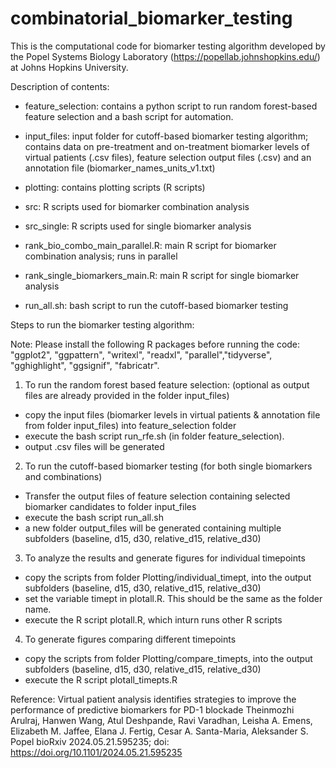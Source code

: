 # combinatorial_biomarker_testing

This is the computational code for biomarker testing algorithm developed by the Popel Systems Biology Laboratory (https://popellab.johnshopkins.edu/) at Johns Hopkins University. 


Description of contents:

- feature_selection: contains a python script to run random forest-based feature selection and a bash script for automation. 

- input_files: input folder for cutoff-based biomarker testing algorithm; contains data on pre-treatment and on-treatment biomarker levels of virtual patients (.csv files), feature selection output files (.csv) and an annotation file (biomarker_names_units_v1.txt)

- plotting: contains plotting scripts (R scripts)

- src: R scripts used for biomarker combination analysis

- src_single: R scripts used for single biomarker analysis

- rank_bio_combo_main_parallel.R: main R script for biomarker combination analysis; runs in parallel

- rank_single_biomarkers_main.R: main R script for single biomarker analysis

- run_all.sh: bash script to run the cutoff-based biomarker testing


Steps to run the biomarker testing algorithm:

Note: Please install the following R packages before running the code: "ggplot2", "ggpattern", "writexl", "readxl", "parallel","tidyverse", "gghighlight", "ggsignif", "fabricatr".

1) To run the random forest based feature selection: (optional as output files are already provided in the folder input_files)

- copy the input files (biomarker levels in virtual patients & annotation file from folder input_files) into feature_selection folder
- execute the bash script run_rfe.sh (in folder feature_selection).
- output .csv files will be generated 

2) To run the cutoff-based biomarker testing (for both single biomarkers and combinations)

- Transfer the output files of feature selection containing selected biomarker candidates to folder input_files
- execute the bash script run_all.sh 
- a new folder output_files will be generated containing multiple subfolders (baseline, d15, d30, relative_d15, relative_d30)

3) To analyze the results and generate figures for individual timepoints

- copy the scripts from folder Plotting/individual_timept, into the output subfolders (baseline, d15, d30, relative_d15, relative_d30)
- set the variable timept in plotall.R. This should be the same as the folder name. 
- execute the R script plotall.R, which inturn runs other R scripts

4) To generate figures comparing different timepoints

- copy the scripts from folder Plotting/compare_timepts, into the output subfolders (baseline, d15, d30, relative_d15, relative_d30)
- execute the R script plotall_timepts.R

Reference: Virtual patient analysis identifies strategies to improve the performance of predictive biomarkers for PD-1 blockade
Theinmozhi Arulraj, Hanwen Wang, Atul Deshpande, Ravi Varadhan, Leisha A. Emens, Elizabeth M. Jaffee, Elana J. Fertig, Cesar A. Santa-Maria, Aleksander S. Popel
bioRxiv 2024.05.21.595235; doi: https://doi.org/10.1101/2024.05.21.595235

